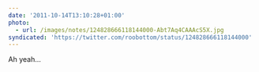 ```yaml
---
date: '2011-10-14T13:10:28+01:00'
photo:
  - url: /images/notes/124828666118144000-Abt7Aq4CAAAcS5X.jpg
syndicated: 'https://twitter.com/roobottom/status/124828666118144000'
---
```

Ah yeah... 
